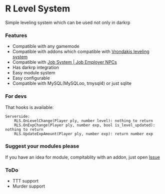 # R Level System
Simple leveling system which can be used not only in darkrp

### Features
* Compatible with any gamemode
* Compatible with addons which compatible with [Vrondakis leveling system](https://github.com/vrondakis/Leveling-System)
* Compatible with [Job System | Job Employer NPCs](https://www.gmodstore.com/market/view/4569)
* Has darkrp integration
* Easy module system
* Easy configurable
* Compatible with MySQL(MySQLoo, tmysql4) or just sqlite

### For devs
That hooks is available:
```
Serverside:
	RLS.OnLevelChange(Player ply, number level): nothing to return
	RLS.OnExpChange(Player ply, number exp, bool is_level_updated): nothing to return
	RLS.UpdateExpAmount(Player ply, number exp): return number exp
```

### Suggest your modules please
If you have an idea for module, compitablity with an addon, just open [Issue](https://github.com/Roni-sl/R-Leveling-System/issues/new)

### ToDo
* TTT support
* Murder support
